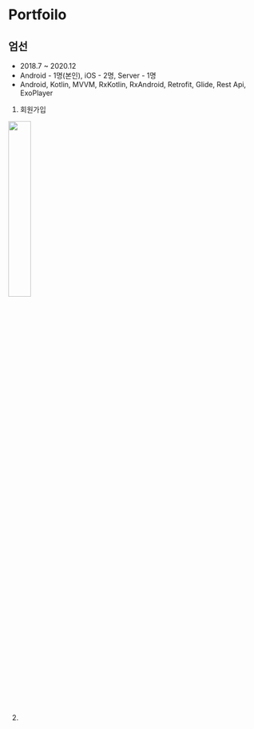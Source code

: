 # Portfoilo

## 엄선

- 2018.7 ~ 2020.12
- Android - 1명(본인), iOS - 2명, Server - 1명
- Android, Kotlin, MVVM, RxKotlin, RxAndroid, Retrofit, Glide, Rest Api, ExoPlayer

1. 회원가입

<img src="https://github.com/becooni/Portfoilo/blob/main/video/umsun_join.gif" width="30%">

2. 
